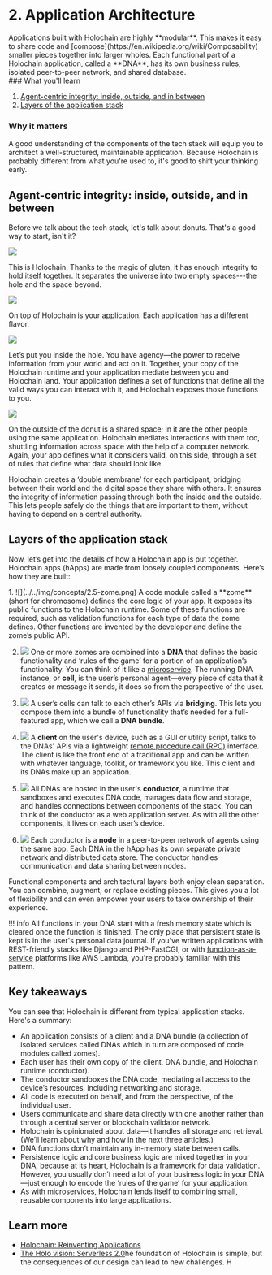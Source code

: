 # 2. Application Architecture

<div class="coreconcepts-intro" markdown=1>
Applications built with Holochain are highly **modular**. This makes it easy to share code and [compose](https://en.wikipedia.org/wiki/Composability) smaller pieces together into larger wholes. Each functional part of a Holochain application, called a **DNA**, has its own business rules, isolated peer-to-peer network, and shared database.
</div>

<div class="coreconcepts-orientation" markdown=1>
### <i class="fas fa-thunderstorm"></i> What you'll learn

1. [Agent-centric integrity: inside, outside, and in between](#agent-centric-integrity-inside-outside-and-in-between)
2. [Layers of the application stack](#layers-of-the-application-stack)

### <i class="far fa-atom"></i> Why it matters

A good understanding of the components of the tech stack will equip you to architect a well-structured, maintainable application. Because Holochain is probably different from what you're used to, it's good to shift your thinking early.
</div>

## Agent-centric integrity: inside, outside, and in between

Before we talk about the tech stack, let's talk about donuts. That's a good way to start, isn't it?

![](../../img/concepts/2.1-holonut)

This is Holochain. Thanks to the magic of gluten, it has enough integrity to hold itself together. It separates the universe into two empty spaces---the hole and the space beyond.

![](../../img/concepts/2.2-holonut-icing.png)

On top of Holochain is your application. Each application has a different flavor.

![](../../img/concepts/2.3-holonut-inside.png)

Let’s put you inside the hole. You have agency—the power to receive information from your world and act on it. Together, your copy of the Holochain runtime and your application mediate between you and Holochain land. Your application defines a set of functions that define all the valid ways you can interact with it, and Holochain exposes those functions to you.

![](../../img/concepts/2.4-holonut-network.png)

On the outside of the donut is a shared space; in it are the other people using the same application. Holochain mediates interactions with them too, shuttling information across space with the help of a computer network. Again, your app defines what it considers valid, on this side, through a set of rules that define what data should look like.

Holochain creates a ‘double membrane’ for each participant, bridging between their world and the digital space they share with others. It ensures the integrity of information passing through both the inside and the outside. This lets people safely do the things that are important to them, without having to depend on a central authority.

## Layers of the application stack

Now, let’s get into the details of how a Holochain app is put together. Holochain apps (hApps) are made from loosely coupled components. Here’s how they are built:

<div class="coreconcepts-storysequence" markdown=1>
1. ![](../../img/concepts/2.5-zome.png)
A code module called a **zome** (short for chromosome) defines the core logic of your app. It exposes its public functions to the Holochain runtime. Some of these functions are required, such as validation functions for each type of data the zome defines. Other functions are invented by the developer and define the zome’s public API.

2. ![](../../img/concepts/2.6-dna.png)
One or more zomes are combined into a **DNA** that defines the basic functionality and ‘rules of the game’ for a portion of an application’s functionality. You can think of it like a [microservice](https://en.wikipedia.org/wiki/Microservices). The running DNA instance, or **cell**, is the user’s personal agent—every piece of data that it creates or message it sends, it does so from the perspective of the user.

3. ![](../../img/concepts/2.7-bridging.png)
A user’s cells can talk to each other’s APIs via **bridging**. This lets you compose them into a bundle of functionality that’s needed for a full-featured app, which we call a **DNA bundle**.

4. ![](../../img/concepts/2.8-happ-bundle.png)
A **client** on the user's device, such as a GUI or utility script, talks to the DNAs' APIs via a lightweight [remote procedure call (RPC)](https://en.wikipedia.org/wiki/Remote_procedure_call) interface. The client is like the front end of a traditional app and can be written with whatever language, toolkit, or framework you like. This client and its DNAs make up an application.

5. ![](../../img/concepts/2.9-conductor.png)
All DNAs are hosted in the user's **conductor**, a runtime that sandboxes and executes DNA code, manages data flow and storage, and handles connections between components of the stack. You can think of the conductor as a web application server. As with all the other components, it lives on each user’s device.

6. ![](../../img/concepts/2.10-network.png)
Each conductor is a **node** in a peer-to-peer network of agents using the same app. Each DNA in the hApp has its own separate private network and distributed data store. The conductor handles communication and data sharing between nodes.
</div>

Functional components and architectural layers both enjoy clean separation. You can combine, augment, or replace existing pieces. This gives you a lot of flexibility and can even empower your users to take ownership of their experience.

!!! info
    All functions in your DNA start with a fresh memory state which is cleared once the function is finished. The only place that persistent state is kept is in the user's personal data journal. If you've written applications with REST-friendly stacks like Django and PHP-FastCGI, or with [function-as-a-service](https://en.wikipedia.org/wiki/Function_as_a_service) platforms like AWS Lambda, you're probably familiar with this pattern.

## Key takeaways

You can see that Holochain is different from typical application stacks. Here's a summary:

* An application consists of a client and a DNA bundle (a collection of isolated services called DNAs which in turn are composed of code modules called zomes).
* Each user has their own copy of the client, DNA bundle, and Holochain runtime (conductor).
* The conductor sandboxes the DNA code, mediating all access to the device’s resources, including networking and storage.
* All code is executed on behalf, and from the perspective, of the individual user.
* Users communicate and share data directly with one another rather than through a central server or blockchain validator network.
* Holochain is opinionated about data—it handles all storage and retrieval. (We’ll learn about why and how in the next three articles.)
* DNA functions don’t maintain any in-memory state between calls.
* Persistence logic and core business logic are mixed together in your DNA, because at its heart, Holochain is a framework for data validation. However, you usually don’t need a lot of your business logic in your DNA—just enough to encode the ‘rules of the game’ for your application.
* As with microservices, Holochain lends itself to combining small, reusable components into large applications.

## Learn more

* [Holochain: Reinventing Applications](https://medium.com/holochain/holochain-reinventing-applications-d2ac1e4f25ef)
* [The Holo vision: Serverless 2.0](https://medium.com/holochain/the-holo-vision-serverless-2-0-c0b294e753ba)he foundation of Holochain is simple, but the consequences of our design can lead to new challenges. H